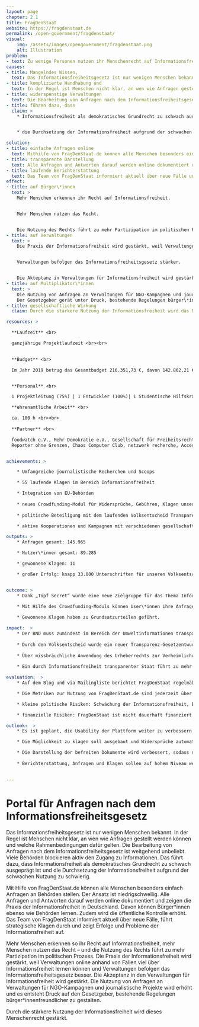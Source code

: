 ```yaml
---
layout: page
chapter: 2.1
title: FragDenStaat
website: https://fragdenstaat.de
permalink: /open-government/fragdenstaat/
visual:
    img: /assets/images/opengovernment/fragdenstaat.png
    alt: Illustration
problem:
- text: Zu wenige Personen nutzen ihr Menschenrecht auf Informationsfreiheit. Wenn Menschenrechte nicht genutzt werden, können sie schneller wieder abgeschafft werden.
causes:
- title: Mangelndes Wissen,
  text: Das Informationsfreiheitsgesetz ist nur wenigen Menschen bekannt.
- title: komplizierte Handhabung und
  text: In der Regel ist Menschen nicht klar, an wen wie Anfragen gestellt werden können und welche Rahmenbedingungen dafür gelten.
- title: widerspenstige Verwaltungen
  text: Die Bearbeitung von Anfragen nach dem Informationsfreiheitsgesetz ist weitgehend unbeliebt. Viele Behörden blockieren aktiv den Zugang zu Informationen.
- title: führen dazu, dass
  claim: >
    * Informationsfreiheit als demokratisches Grundrecht zu schwach ausgeprägt ist.


    * die Durchsetzung der Informationsfreiheit aufgrund der schwachen Nutzung zu schwierig ist

solution:
- title: einfache Anfragen online
  text: Mithilfe von FragDenStaat.de können alle Menschen besonders einfach Anfragen an Behörden stellen. Der Ansatz ist niedrigschwellig, zusätzliche Tools gibt es für Journalist\*innen und NGOs.
- title: transparente Darstellung
  text: Alle Anfragen und Antworten darauf werden online dokumentiert und zeigen die Praxis der Informationsfreiheit in Deutschland. Davon können Bürger\*innen und Behörden lernen. Die öffentliche Kontrolle wird verstärkt.
- title: laufende Berichterstattung
  text: Das Team von FragDenStaat informiert aktuell über neue Fälle und Klagen und zeigt Erfolge und Probleme der Informationsfreiheit auf.
effect:
- title: auf Bürger\*innen
  text: >
    Mehr Menschen erkennen ihr Recht auf Informationsfreiheit.


    Mehr Menschen nutzen das Recht.


    Die Nutzung des Rechts führt zu mehr Partizipation im politischen Prozess.
- title: auf Verwaltungen
  text: >
    Die Praxis der Informationsfreiheit wird gestärkt, weil Verwaltungen online anhand von Fällen viel über Informationsfreiheit lernen können.


    Verwaltungen befolgen das Informationsfreiheitsgesetz stärker.


    Die Akteptanz in Verwaltungen für Informationsfreiheit wird gestärkt.
- title: auf Multiplikator\*innen
  text: >
    Die Nutzung von Anfragen an Verwaltungen für NGO-Kampagnen und journalistische Projekte wird erhöht.
    Der Gesetzgeber gerät unter Druck, bestehende Regelungen bürger\*innenfreundlicher zu gestalten.
- title: gesellschaftliche Wirkung
  claim: Durch die stärkere Nutzung der Informationsfreiheit wird das Menschenrecht gestärkt.

resources: >

  **Laufzeit** <br>

  ganzjährige Projektlaufzeit <br><br>
  

  **Budget** <br>

  Im Jahr 2019 betrug das Gesamtbudget 216.351,73 €, davon 142.862,21 € Personalmittel, 8.177,40 € Sachkosten, 64.207,12€ für Widersprüche und Klagen sowie 1.105,00 € für Fortbildungen. Die Projektarbeit war über Einzelspenden und verschiedene Förderungen zu 100% finanziert. <br><br>


  **Personal** <br>

  1 Projektleitung (75%) | 1 Entwickler (100%)| 1 Studentische Hilfskraft (50%)| 1 Projektmanagerin (90%)<br><br>

  **ehrenamtliche Arbeit** <br>

  ca. 100 h <br><br> 
  
  **Partner** <br>

  foodwatch e.V., Mehr Demokratie e.V., Gesellschaft für Freiheitsrechte, Deutsche Gesellschaft für Informationsfreiheit, 
  Reporter ohne Grenzen, Chaos Computer Club, netzwerk recherche, Access Info, abgeordneten-watch.de<br><br>


achievements: > 

    * Umfangreiche journalistische Recherchen und Scoops

    * 55 laufende Klagen im Bereich Informationsfreiheit

    * Integration von EU-Behörden
    
    * neues Crowdfunding-Modul für Widersprüche, Gebühren, Klagen unserer Nutzer\*innen
    
    * politische Beteiligung mit dem laufenden Volksentscheid Transparenz zum berliner Transparenzgesetz

    * aktive Kooperationen und Kampagnen mit verschiedenen gesellschaftlichen Gruppen

outputs: >
    * Anfragen gesamt: 145.965

    * Nutzer\*innen gesamt: 89.285

    * gewonnene Klagen: 11

    * großer Erfolg: knapp 33.000 Unterschriften für unseren Volksentscheid, rd. 40.000 Anfragen im Rahmen der „Topf Secret“-Kampagne, 45.000 Mitstreiter\*innen im Urheberrechtsstreit um das Glyphosat-Gutachten des Bundesinstituts für Risikoforschung, erfolgreiche Klage gegen BND


outcome: >
    * Dank „Topf Secret“ wurde eine neue Zielgruppe für das Thema Informationsfreiheit sensibilisiert.
    
    * Mit Hilfe des Crowdfunding-Moduls können User\*innen ihre Anfragen weiterverfolgen und müssen nicht mehr aus finanziellen Gründen aufgeben.

    * Gewonnene Klagen haben zu Grundsatzurteilen geführt.

impact:  >
    * Der BND muss zumindest im Bereich der Umweltinformationen transparenter werden.
    
    * Durch den Volksentscheid wurde ein neuer Transparenz-Gesetzentwurf angeschoben. 
    
    * Über missbräuchliche Anwendung des Urheberrechts zur Verheimlichung wird zunehmend berichtet.
    
    * Ein durch Informationsfreiheit transparenter Staat führt zu mehr Partizipation und erhöht die Qualität politischer Prozesse.

evaluation:  >
    * Auf dem Blog und via Mailingliste berichtet FragDenStaat regelmäßig.

    * Die Metriken zur Nutzung von FragDenStaat.de sind jederzeit über Piwik einsehbar.

    * kleine politische Risiken: Schwächung der Informationsfreiheit, Erschweren der Anfragen über Internet-Plattformen

    * finanzielle Risiken: FragDenStaat ist nicht dauerhaft finanziert. 

outlook:  >
    * Es ist geplant, die Usability der Plattform weiter zu verbessern und weitere Features für NGOs und Journalist\*innen zu entwickeln. 

    * Die Möglichkeit zu klagen soll ausgebaut und Widersprüche automatisiert werden. 

    * Die Darstellung der befreiten Dokumente wird verbessert, sodass sie gut zugänglich sind und sinnvoll miteinander verknüpft werden können. 
    
    * Berichterstattung, Anfragen und Klagen sollen auf hohem Niveau weitergeführt werden.

    
---
```



# Portal für Anfragen nach dem Informationsfreiheitsgesetz

Das Informationsfreiheitsgesetz ist nur wenigen Menschen bekannt. In der Regel ist Menschen nicht klar, an wen wie Anfragen gestellt werden können und welche Rahmenbedingungen dafür gelten. Die Bearbeitung von Anfragen nach dem Informationsfreiheitsgesetz ist weitgehend unbeliebt. Viele Behörden blockieren aktiv den Zugang zu Informationen. Das führt dazu, dass Informationsfreiheit als demokratisches Grundrecht zu schwach ausgeprägt ist und die Durchsetzung der Informationsfreiheit aufgrund der schwachen Nutzung zu schwierig.

Mit Hilfe von FragDenStaat.de können alle Menschen besonders einfach Anfragen an Behörden stellen. Der Ansatz ist niedrigschwellig. Alle Anfragen und Antworten darauf werden online dokumentiert und zeigen die Praxis der Informationsfreiheit in Deutschland. Davon können Bürger\*innen ebenso wie Behörden lernen. Zudem wird die öffentliche Kontrolle erhöht. Das Team von FragDenStaat informiert aktuell über neue Fälle, führt strategische Klagen durch und zeigt Erfolge und Probleme der Informationsfreiheit auf.

Mehr Menschen erkennen so ihr Recht auf Informationsfreiheit, mehr Menschen nutzen das Recht – und die Nutzung des Rechts führt zu mehr Partizipation im politischen Prozess. Die Praxis der Informationsfreiheit wird gestärkt, weil Verwaltungen online anhand von Fällen viel über Informationsfreiheit lernen können und Verwaltungen befolgen das Informationsfreiheitsgesetz besser. Die Akzeptanz in den Verwaltungen für Informationsfreiheit wird gestärkt. Die Nutzung von Anfragen an Verwaltungen für NGO-Kampagnen und journalistische Projekte wird erhöht und es entsteht Druck auf den Gesetzgeber, bestehende Regelungen bürger\*innenfreundlicher zu gestalten.

Durch die stärkere Nutzung der Informationsfreiheit wird dieses Menschenrecht gestärkt.
